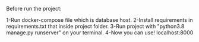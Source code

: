 Before run the project:

1-Run docker-compose file which is database host.
2-Install requirements in requirements.txt that inside project folder.
3-Run project with "python3.8 manage.py runserver" on your terminal.
4-Now you can use! localhost:8000
